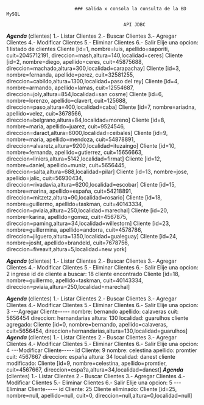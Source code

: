                              ### salida x consola la consulta de la BD MySQL 

                                               API JDBC

***Agenda*** (clientes)
1.- Listar Clientes
2.- Buscar Clientes
3.- Agregar Clientes
4.- Modificar Clientes
5.- Eliminar Clientes
6.- Salir
Elije una opcion: 1
listado de clientes
Cliente [id=1, nombre=luis, apellido=saporiti, cuit=2045712191, direccion=mash,altura=140,localidad=ceres]
Cliente [id=2, nombre=diego, apellido=ceres, cuit=45875688, direccion=machado,altura=300,localidad=carapachay]
Cliente [id=3, nombre=fernanda, apellido=perez, cuit=32581255, direccion=cabildo,altura=1300,localidad=paso del rey]
Cliente [id=4, nombre=armando, apellido=lamas, cuit=12554687, direccion=joly,altura=854,localidad=san cosme]
Cliente [id=6, nombre=lorenzo, apellido=clavert, cuit=125688, direccion=paso,altura=400,localidad=caba]
Cliente [id=7, nombre=ariadna, apellido=velez, cuit=3678566, direccion=belgrano,altura=84,localidad=moreno]
Cliente [id=8, nombre=maria, apellido=juarez, cuit=9524546, direccion=daract,altura=6000,localidad=ceibales]
Cliente [id=9, nombre=maria, apellido=mendoza, cuit=54878891, direccion=alvaretz,altura=9200,localidad=ituzaingo]
Cliente [id=10, nombre=fernanda, apellido=gutierrez, cuit=15656663, direccion=liniers,altura=5142,localidad=firmat]
Cliente [id=12, nombre=daniel, apellido=muniz, cuit=5656445, direccion=salta,altura=688,localidad=pilar]
Cliente [id=13, nombre=jose, apellido=jalic, cuit=56930434, direccion=rivadavia,altura=6200,localidad=escobar]
Cliente [id=15, nombre=marina, apellido=españa, cuit=54218891, direccion=mitzetz,altura=90,localidad=rosario]
Cliente [id=18, nombre=guillermo, apellido=taskman, cuit=40143334, direccion=pviaia,altura=250,localidad=marechal]
Cliente [id=20, nombre=karina, apellido=gomez, cuit=4567875, direccion=paming,altura=34,localidad=willestorn]
Cliente [id=23, nombre=guillermina, apellido=andorra, cuit=4578786, direccion=jilguero,altura=1350,localidad=gualeguay]
Cliente [id=24, nombre=josht, apellido=brandeld, cuit=7678756, direccion=fiveavit,altura=5,localidad=new york]

***Agenda*** (clientes)
1.- Listar Clientes
2.- Buscar Clientes
3.- Agregar Clientes
4.- Modificar Clientes
5.- Eliminar Clientes
6.- Salir
Elije una opcion: 2
ingrese id de cliente a buscar: 18
cliente encontrado Cliente [id=18, nombre=guillermo, apellido=taskman, cuit=40143334, direccion=pviaia,altura=250,localidad=marechal]

***Agenda*** (clientes)
1.- Listar Clientes
2.- Buscar Clientes
3.- Agregar Clientes
4.- Modificar Clientes
5.- Eliminar Clientes
6.- Salir
Elije una opcion: 3
---Agregar Cliente-----
nombre: bernando
apellido: calaveras
cuit: 5656454
direccion: hernandarias
altura: 130
localidad: guarulhos
cliente agregado: Cliente [id=0, nombre=bernando, apellido=calaveras, cuit=5656454, direccion=hernandarias,altura=130,localidad=guarulhos]
***Agenda*** (clientes)
1.- Listar Clientes
2.- Buscar Clientes
3.- Agregar Clientes
4.- Modificar Clientes
5.- Eliminar Clientes
6.- Salir
Elije una opcion: 4
---Modificar Cliente-----
id Cliente: 9
nombre: celestina
apellido: promtier
cuit: 4567667
direccion: españa
altura: 34
localidad: danest
cliente modificado: Cliente [id=9, nombre=celestina, apellido=promtier, cuit=4567667, direccion=espa?a,altura=34,localidad=danest]
***Agenda*** (clientes)
1.- Listar Clientes
2.- Buscar Clientes
3.- Agregar Clientes
4.- Modificar Clientes
5.- Eliminar Clientes
6.- Salir
Elije una opcion: 5
---Eliminar Cliente-----
id Cliente: 25
Cliente eliminado: Cliente [id=25, nombre=null, apellido=null, cuit=0, direccion=null,altura=0,localidad=null]
                                               
                                        